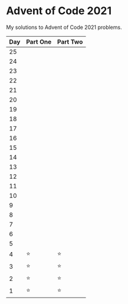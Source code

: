 # Advent of Code 2021
My solutions to Advent of Code 2021 problems.

|Day| Part One  | Part Two |
|---|---|---|
|25|||
|24|||
|23|||
|22|||
|21|||
|20|||
|19|||
|18|||
|17|||
|16|||
|15|||
|14|||
|13|||
|12|||
|11|||
|10|||
|9|||
|8|||
|7|||
|6|||
|5|||
|4|⭐️|⭐️|
|3|⭐️|⭐️|
|2|⭐️|⭐️|
|1|⭐️|⭐️|
